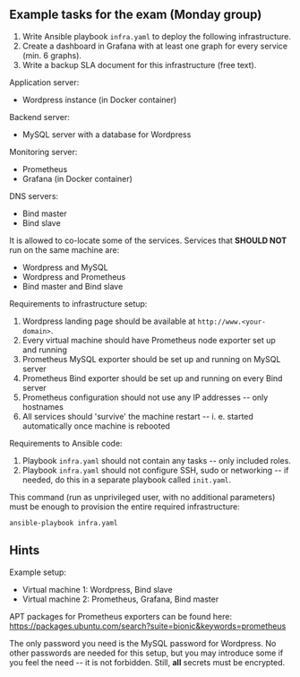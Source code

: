 Example tasks for the exam (Monday group)
-----------------------------------------

 1. Write Ansible playbook `infra.yaml` to deploy the following infrastructure.
 2. Create a dashboard in Grafana with at least one graph for every service
    (min. 6 graphs).
 3. Write a backup SLA document for this infrastructure (free text).

Application server:
 - Wordpress instance (in Docker container)

Backend server:
 - MySQL server with a database for Wordpress

Monitoring server:
 - Prometheus
 - Grafana (in Docker container)

DNS servers:
 - Bind master
 - Bind slave

It is allowed to co-locate some of the services.
Services that **SHOULD NOT** run on the same machine are:
 - Wordpress and MySQL
 - Wordpress and Prometheus
 - Bind master and Bind slave

Requirements to infrastructure setup:
 1. Wordpress landing page should be available at `http://www.<your-domain>`.
 2. Every virtual machine should have Prometheus node exporter set up and
    running
 3. Prometheus MySQL exporter should be set up and running on MySQL server
 4. Prometheus Bind exporter should be set up and running on every Bind server
 5. Prometheus configuration should not use any IP addresses -- only hostnames
 6. All services should 'survive' the machine restart -- i. e. started
    automatically once machine is rebooted

Requirements to Ansible code:
 1. Playbook `infra.yaml` should not contain any tasks -- only included roles.
 2. Playbook `infra.yaml` should not configure SSH, sudo or networking -- if
    needed, do this in a separate playbook called `init.yaml`.

This command (run as unprivileged user, with no additional parameters) must be
enough to provision the entire required infrastructure:

    ansible-playbook infra.yaml


Hints
-----

Example setup:
 - Virtual machine 1: Wordpress, Bind slave
 - Virtual machine 2: Prometheus, Grafana, Bind master

APT packages for Prometheus exporters can be found here:
https://packages.ubuntu.com/search?suite=bionic&keywords=prometheus

The only password you need is the MySQL password for Wordpress. No other
passwords are needed for this setup, but you may introduce some if you feel the
need -- it is not forbidden. Still, **all** secrets must be encrypted.
